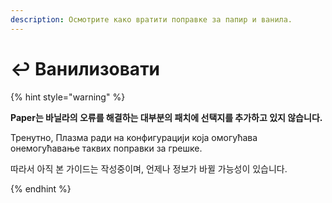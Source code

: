 ```yaml
---
description: Осмотрите како вратити поправке за папир и ванила.
---
```


# ↩️ Ванилизовати

{% hint style="warning" %}

**Paper는 바닐라의 오류를 해결하는 대부분의 패치에 선택지를 추가하고 있지 않습니다.**

Тренутно, Плазма ради на конфигурацији која омогућава онемогућавање таквих поправки за грешке.

따라서 아직 본 가이드는 작성중이며, 언제나 정보가 바뀔 가능성이 있습니다.

{% endhint %}
